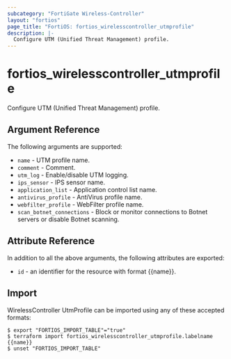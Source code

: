 ```yaml
---
subcategory: "FortiGate Wireless-Controller"
layout: "fortios"
page_title: "FortiOS: fortios_wirelesscontroller_utmprofile"
description: |-
  Configure UTM (Unified Threat Management) profile.
---
```


# fortios_wirelesscontroller_utmprofile
Configure UTM (Unified Threat Management) profile.

## Argument Reference


The following arguments are supported:

* `name` - UTM profile name.
* `comment` - Comment.
* `utm_log` - Enable/disable UTM logging.
* `ips_sensor` - IPS sensor name.
* `application_list` - Application control list name.
* `antivirus_profile` - AntiVirus profile name.
* `webfilter_profile` - WebFilter profile name.
* `scan_botnet_connections` - Block or monitor connections to Botnet servers or disable Botnet scanning.


## Attribute Reference

In addition to all the above arguments, the following attributes are exported:
* `id` - an identifier for the resource with format {{name}}.

## Import

WirelessController UtmProfile can be imported using any of these accepted formats:
```
$ export "FORTIOS_IMPORT_TABLE"="true"
$ terraform import fortios_wirelesscontroller_utmprofile.labelname {{name}}
$ unset "FORTIOS_IMPORT_TABLE"
```
